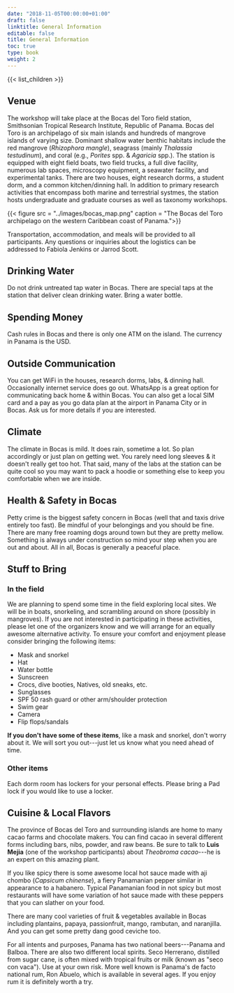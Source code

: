 ```yaml
---
date: "2018-11-05T00:00:00+01:00"
draft: false
linktitle: General Information
editable: false
title: General Information
toc: true
type: book
weight: 2
---
```


{{< list_children >}}

## Venue

The workshop will take place at the Bocas del Toro field station, Smithsonian Tropical Research Institute, Republic of Panama. Bocas del Toro is an archipelago of six main islands and hundreds of mangrove islands of varying size. Dominant shallow water benthic habitats include the red mangrove (*Rhizophora mangle*), seagrass (mainly *Thalassia testudinum*), and coral (e.g., *Porites* spp. &  *Agaricia* spp.). The station is equipped with eight field boats, two field trucks, a full dive facility, numerous lab spaces, microscopy equipment, a seawater facility, and experimental tanks. There are two houses, eight research dorms, a student dorm, and a common kitchen/dinning hall. In addition to primary research activities that encompass both marine and terrestrial systmes, the station hosts  undergraduate and graduate courses as well as taxonomy workshops.

{{< figure src = "../images/bocas_map.png" caption = "The Bocas del Toro archipelago on the western Caribbean coast of Panama.">}}

Transportation, accommodation, and meals will be provided to all participants. Any questions or inquiries about the logistics can be addressed to Fabiola Jenkins or Jarrod Scott.

## Drinking Water

<span class="callout">Do not drink</span> untreated tap water in Bocas. There are special taps at the station that deliver clean drinking water. <span class="callout">Bring a water bottle</span>.

## Spending Money

<span class="callout">Cash</span>  rules in Bocas and there is only one ATM on the island. The currency in Panama is the USD.

## Outside Communication

You can get <span class="callout">WiFi</span> in the houses, research dorms, labs, & dinning hall. Occasionally internet service does go out. WhatsApp is a great option for communicating back home & within Bocas. You can also get a local SIM card and a pay as you go data plan at the airport in Panama City or in Bocas. Ask us for more details if you are interested.

## Climate

The climate in Bocas is mild. It does <span class="callout">rain</span>, sometime a lot. So plan accordingly or just plan on getting wet. You rarely need long sleeves & it doesn't really get too hot. That said,  many of the labs at the station can be quite cool so you may want to pack a hoodie or something else to keep you comfortable when we are inside.

## Health & Safety in Bocas

Petty crime is the biggest safety concern in Bocas (well that and taxis drive entirely too fast). Be mindful of your belongings and you should be fine. There are many free roaming dogs around town but they are pretty mellow. Something is always under construction so mind your step when you are out and about. All in all, Bocas is generally a peaceful place.

## Stuff to Bring

### In the field

We are planning to spend some time in the field exploring local sites. We will be in <span class="callout">boats</span>, <span class="callout">snorkeling</span>, and <span class="callout">scrambling</span> around on shore (possibly in mangroves). If you are not interested in participating in these activities, please let one of the organizers know and we will arrange for an equally awesome alternative activity. To ensure your comfort and enjoyment please consider bringing the following items:

* Mask and snorkel
* Hat
* Water bottle
* Sunscreen
* Crocs, dive booties, Natives, old sneaks, etc.
* Sunglasses
* SPF 50 rash guard or other arm/shoulder protection
* Swim gear
* Camera
* Flip flops/sandals

**If you don't have some of these items**, like a mask and snorkel, don't worry about it. We will sort you out---just let us know what you need ahead of time.

### Other items

Each dorm room has lockers for your personal effects. Please bring a <span class="callout">Pad lock</span> if you would like to use a locker.

## Cuisine & Local Flavors

The province of Bocas del Toro and  surrounding islands are  home to many <span class="callout">cacao</span> farms and chocolate makers. You can find cacao in several different forms including bars, nibs, powder, and raw beans. Be sure to talk to **Luis	Mejia** (one of the workshop participants) about *Theobroma cacao*---he is an expert on this amazing plant.

If you like spicy there is some awesome local hot sauce made with <span class="callout">aji chombo</span> (*Capsicum chinense*), a fiery Panamanian pepper similar in appearance to a habanero. Typical Panamanian food in not spicy but most restaurants will have some variation of hot sauce made with these peppers that you can slather on your food.

There are many cool varieties of <span class="callout">fruit & vegetables</span> available in Bocas including plantains, papaya, passionfruit, mango, rambutan, and naranjilla. And you can get some pretty dang good <span class="callout">ceviche</span> too.

For all intents and purposes, Panama has two national <span class="callout">beers</span>---Panama and Balboa. There are also two different local spirits. Seco Herrerano, distilled from sugar cane, is often mixed with tropical fruits or milk (known as "seco con vaca"). Use at your own risk. More well known is Panama's de facto national rum, Ron Abuelo, which is available in several ages. If you enjoy rum it is definitely worth a try.
